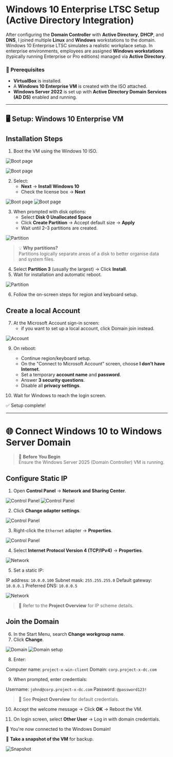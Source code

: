 # Windows 10 Enterprise LTSC Setup (Active Directory Integration)

After configuring the **Domain Controller** with **Active Directory**, **DHCP**, and **DNS**, I joined multiple **Linux** and **Windows** workstations to the domain. Windows 10 Enterprise LTSC simulates a realistic workplace setup. In enterprise environments, employees are assigned **Windows workstations** (typically running Enterprise or Pro editions) managed via **Active Directory**.

### 📝 Prerequisites

- **VirtualBox** is installed.
- A **Windows 10 Enterprise VM** is created with the ISO attached.
- **Windows Server 2022** is set up with **Active Directory Domain Services (AD DS)** enabled and running.

---

## 🖥️ Setup: Windows 10 Enterprise VM

## Installation Steps

1. Boot the VM using the Windows 10 ISO.

![Boot page](imgs/winstall.png)

![Boot page](imgs/winstall1.png)

2. Select:
   - **Next** → **Install Windows 10**
   - Check the license box → **Next**

![Boot page](imgs/winstall2.png)
![Boot page](imgs/winstall3.png)

3. When prompted with disk options:
   - Select **Disk 0 Unallocated Space**
   - Click **Create Partition** → Accept default size → **Apply**
   - Wait until 2–3 partitions are created.
   
![Partition](imgs/winstall4.png)
   
> 💡 **Why partitions?**  
> Partitions logically separate areas of a disk to better organise data and system files.

4. Select **Partition 3** (usually the largest) → Click **Install**.
5. Wait for installation and automatic reboot.

![Partition](imgs/winstall6.png)

6. Follow the on-screen steps for region and keyboard setup.

## Create a local Account

7. At the Microsoft Account sign-in screen:
   - if you want to set up a local account, click Domain join instead.

![Account](imgs/winstall7.png)

9. On reboot:
   - Continue region/keyboard setup.
   - On the "Connect to Microsoft Account" screen, choose **I don’t have Internet**.
   - Set a temporary **account name** and **password**.
   - Answer **3 security questions**.
   - Disable all **privacy settings**.

10. Wait for Windows to reach the login screen.

✅ Setup complete!

---

# 🌐 Connect Windows 10 to Windows Server Domain

> 🛑 **Before You Begin**  
> Ensure the Windows Server 2025 (Domain Controller) VM is running.

## Configure Static IP

1. Open **Control Panel** → **Network and Sharing Center**.

![Control Panel](imgs/cpanel.png)
![Control Panel](imgs/cpanel1.png)

2. Click **Change adapter settings**.

![Control Panel](imgs/cpanel3.png)

3. Right-click the `Ethernet` adapter → **Properties**.

![Control Panel](imgs/cpanel3.png)

4. Select **Internet Protocol Version 4 (TCP/IPv4)** → **Properties**.

![Network](imgs/network.png)

5. Set a static IP:

IP address: `10.0.0.100`
Subnet mask: `255.255.255.0`
Default gateway: `10.0.0.1`
Preferred DNS: `10.0.0.5`

![Network](imgs/network1.png)

> 📌 Refer to the **Project Overview** for IP scheme details.

## Join the Domain

6. In the Start Menu, search **Change workgroup name**.
7. Click **Change**.

![Domain](imgs/network2.png)
![Domain setup](imgs/network3.png)

8. Enter:

Computer name: `project-x-win-client`
Domain: `corp.project-x-dc.com`

9. When prompted, enter credentials:

Username: `johnd@corp.project-x-dc.com`
Password: `@password123!`

> 📌 See **Project Overview** for default credentials.

10. Accept the welcome message → Click **OK** → Reboot the VM.

11. On login screen, select **Other User** → Log in with domain credentials.

🎉 You're now connected to the Windows Domain!

📸 **Take a snapshot of the VM** for backup.

![Snapshot](imgs/snapshot.jpg)

